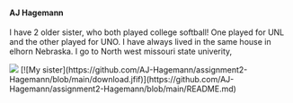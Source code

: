 #### AJ Hagemann

<p> I have 2 older sister, who both played college softball! One played for UNL and the other played for UNO. I have always lived in the same house in elhorn Nebraska. I go to North west missouri state univerity, </p>

<img src="Desktop\download.jfif">
[![My sister](https://github.com/AJ-Hagemann/assignment2-Hagemann/blob/main/download.jfif)](https://github.com/AJ-Hagemann/assignment2-Hagemann/blob/main/README.md)